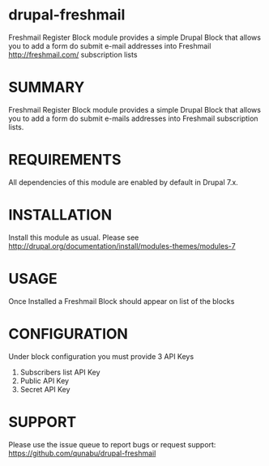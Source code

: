 # drupal-freshmail
Freshmail Register Block module provides a simple Drupal Block that allows you to add a form do submit e-mail addresses into Freshmail http://freshmail.com/ subscription lists

# SUMMARY

Freshmail Register Block module provides a simple Drupal Block that allows you to add a
form do submit e-mails addresses into Freshmail subscription lists.

# REQUIREMENTS

All dependencies of this module are enabled by default in Drupal 7.x.


# INSTALLATION

Install this module as usual. Please see
http://drupal.org/documentation/install/modules-themes/modules-7


# USAGE

Once Installed a Freshmail Block should appear on list of the blocks


# CONFIGURATION


Under block configuration you must provide 3 API Keys 

1. Subscribers list API Key
2. Public API Key 
3. Secret API Key


# SUPPORT

Please use the issue queue to report bugs or request support:
https://github.com/qunabu/drupal-freshmail

